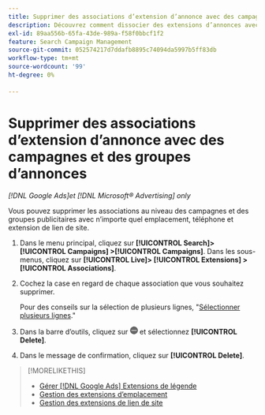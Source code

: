 ```yaml
---
title: Supprimer des associations d’extension d’annonce avec des campagnes et des groupes d’annonces
description: Découvrez comment dissocier des extensions d’annonces avec des campagnes et des groupes d’annonces.
exl-id: 89aa556b-65fa-43de-989a-f58f0bbcf1f2
feature: Search Campaign Management
source-git-commit: 052574217d7ddafb8895c74094da5997b5ff83db
workflow-type: tm+mt
source-wordcount: '99'
ht-degree: 0%

---
```


# Supprimer des associations d’extension d’annonce avec des campagnes et des groupes d’annonces

*[!DNL Google Ads]et [!DNL Microsoft® Advertising] only*

Vous pouvez supprimer les associations au niveau des campagnes et des groupes publicitaires avec n’importe quel emplacement, téléphone et extension de lien de site.

1. Dans le menu principal, cliquez sur **[!UICONTROL Search]> [!UICONTROL Campaigns] >[!UICONTROL Campaigns]**. Dans les sous-menus, cliquez sur **[!UICONTROL Live]> [!UICONTROL Extensions] >[!UICONTROL Associations]**.

1. Cochez la case en regard de chaque association que vous souhaitez supprimer.

   Pour des conseils sur la sélection de plusieurs lignes, &quot;[Sélectionner plusieurs lignes](/help/search-social-commerce/common-tasks/navigation-editing-selection/multiple-rows-select.md).&quot;

1. Dans la barre d’outils, cliquez sur ![Plus](/help/search-social-commerce/assets/more.png "Plus") et sélectionnez **[!UICONTROL Delete]**.

1. Dans le message de confirmation, cliquez sur **[!UICONTROL Delete]**.

>[!MORELIKETHIS]
>
>* [Gérer [!DNL Google Ads] Extensions de légende](/help/search-social-commerce/campaign-management/campaigns/callout-extension-manage.md)
>* [Gestion des extensions d’emplacement](location-extension-manage.md)
>* [Gestion des extensions de lien de site](sitelink-extension-manage.md)
